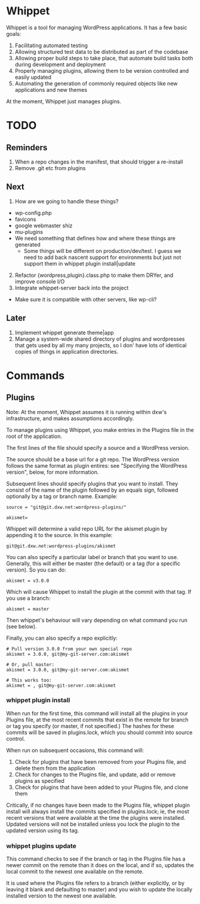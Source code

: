# Whippet

Whippet is a tool for managing WordPress applications. It has a few basic goals:

1. Facilitating automated testing
2. Allowing structured test data to be distributed as part of the codebase
3. Allowing proper build steps to take place, that automate build tasks both during development and deployment
4. Properly managing plugins, allowing them to be version controlled and easily updated
5. Automating the generation of commonly required objects like new applications and new themes

At the moment, Whippet just manages plugins.


# TODO

## Reminders

1. When a repo changes in the manifest, that should trigger a re-install
1. Remove .git etc from plugins


## Next

1. How are we going to handle these things?
  - wp-config.php
  - favicons
  - google webmaster shiz
  - mu-plugins
  - We need something that defines how and where these things are generated
    - Some things will be different on production/dev/test. I guess we need to add back nascent support for environments but just not support them in whippet plugin install|update
2. Refactor {wordpress,plugin}.class.php to make them DRYer, and improve console I/O
3. Integrate whippet-server back into the project
  - Make sure it is compatible with other servers, like wp-cli?


## Later

1. Implement whippet generate theme|app
2. Manage a system-wide shared directory of plugins and wordpresses that gets used by all my many projects, so I don' have lots of identical copies of things in application directories.


# Commands

## Plugins

Note: At the moment, Whippet assumes it is running within dxw's infrastructure, and makes assumptions accordingly.

To manage plugins using Whippet, you make entries in the Plugins file in the root of the application.

The first lines of the file should specify a source and a WordPress version.

The source should be a base url for a git repo. The WordPress version follows the same format as plugin entires: see "Specifying the WordPress version", below, for more information.

Subsequent lines should specify plugins that you want to install. They consist of the name of the plugin followed by an equals sign, followed optionally by a tag or branch name. Example:

```
source = "git@git.dxw.net:wordpress-plugins/"

akismet=
```

Whippet will determine a valid repo URL for the akismet plugin by appending it to the source. In this example:

```
git@git.dxw.net:wordpress-plugins/akismet
```

You can also specify a particular label or branch that you want to use. Generally, this will either be master (the default) or a tag (for a specific version). So you can do:

```
akismet = v3.0.0
```

Which will cause Whippet to install the plugin at the commit with that tag. If you use a branch:

```
akismet = master
```

Then whippet's behaviour will vary depending on what command you run (see below).

Finally, you can also specify a repo explicitly:

```
# Pull version 3.0.0 from your own special repo
akismet = 3.0.0, git@my-git-server.com:akismet

# Or, pull master:
akismet = 3.0.0, git@my-git-server.com:akismet

# This works too:
akismet = , git@my-git-server.com:akismet
```

### whippet plugin install

When run for the first time, this command will install all the plugins in your Plugins file, at the most
recent commits that exist in the remote for branch or tag you specify (or master, if not specified.) The
hashes for these commits will be saved in plugins.lock, which you should commit into source control.

When run on subsequent occasions, this command will:

1. Check for plugins that have been removed from your Plugins file, and delete them from the application
2. Check for changes to the Plugins file, and update, add or remove plugins as specified
3. Check for plugins that have been added to your Plugins file, and clone them

Critically, if no changes have been made to the Plugins file, whippet plugin install will always install
the commits specified in plugins.lock; ie, the most recent versions that were available at the time the
plugins were installed. Updated versions will not be installed unless you lock the plugin to the updated
version using its tag.

### whippet plugins update <plugin>

This command checks to see if the branch or tag in the Plugins file has a newer commit on the remote than
it does on the local, and if so, updates the local commit to the newest one available on the remote.

It is used where the Plugins file refers to a branch (either explicitly, or by leaving it blank and
defaulting to master) and you wish to update the locally installed version to the newest one available.

